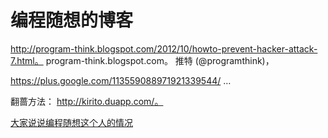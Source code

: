 # 编程随想的博客

http://program-think.blogspot.com/2012/10/howto-prevent-hacker-attack-7.html。
program-think.blogspot.com。
推特 (@programthink)，

https://plus.google.com/113559088971921339544/ …


翻蔷方法：
http://kirito.duapp.com/。

[大家说说编程随想这个人的情况](http://www.cnhonkerarmy.com/thread-175005-1-36.html)
